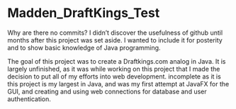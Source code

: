 # Madden_DraftKings_Test

Why are there no commits? I didn’t discover the usefulness of github until months after this project was set aside. I wanted to include it for posterity and to show basic knowledge of Java programming. 

The goal of this project was to create a Draftkings.com analog in Java. It is largely unfinished, as it was while working on this project that I made the decision to put all of my efforts into web development. incomplete as it is this project is my largest in Java, and was my first attempt at JavaFX for the GUI, and creating and using web connections for database and user authentication.
